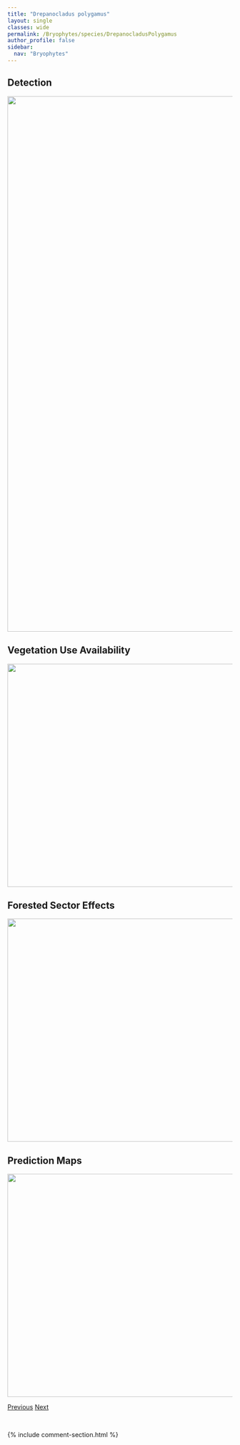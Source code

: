 ```yaml
---
title: "Drepanocladus polygamus"
layout: single
classes: wide
permalink: /Bryophytes/species/DrepanocladusPolygamus
author_profile: false
sidebar:
  nav: "Bryophytes"
---
```


<h2>Detection</h2>

<a href="https://drive.google.com/uc?export=view&id=1B1aRKmOaawaJYmZ46gzMKEZftOufJ_ny">
<img src="https://drive.google.com/uc?export=view&id=1B1aRKmOaawaJYmZ46gzMKEZftOufJ_ny" height = "1200" width = "800">
</a>


<h2>Vegetation Use Availability</h2>

<a href="https://drive.google.com/uc?export=view&id=1RSpwFP78JitiBwYH9gxWQR-tPKLsRNSv">
<img src="https://drive.google.com/uc?export=view&id=1RSpwFP78JitiBwYH9gxWQR-tPKLsRNSv" height = "500" width = "1000">
</a>


<h2>Forested Sector Effects</h2>

<a href="https://drive.google.com/uc?export=view&id=17jPf7LcMA3z4_3km5FecTN-hL6m4oF0F">
<img src="https://drive.google.com/uc?export=view&id=17jPf7LcMA3z4_3km5FecTN-hL6m4oF0F" height = "500" width = "1000">
</a>


<h2>Prediction Maps</h2>

<a href="https://drive.google.com/uc?export=view&id=1c2js7uOyDdRNR6RorCK4QOS5OPd9a8Bf">
<img src="https://drive.google.com/uc?export=view&id=1c2js7uOyDdRNR6RorCK4QOS5OPd9a8Bf" height = "500" width = "1000">
</a>


<a href="/DevelopmentWebsite/Bryophytes/species/HamatocaulisVernicosus" class="pagination--pager" title="Hamatocaulis vernicosus">Previous</a> <a href="/DevelopmentWebsite/Bryophytes/species/RiccardiaPalmata" class="pagination--pager" title="Riccardia palmata">Next</a>

<p>&nbsp;</p>

{% include comment-section.html %}
